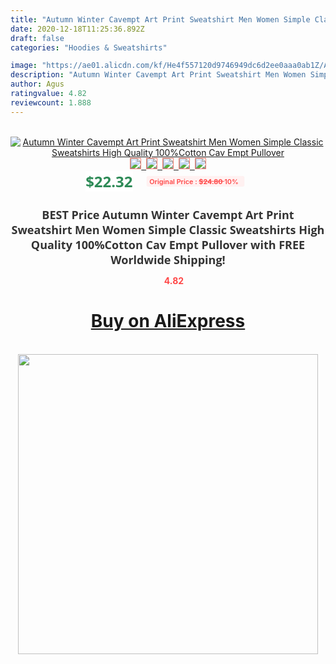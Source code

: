 ```yaml
---
title: "Autumn Winter Cavempt Art Print Sweatshirt Men Women Simple Classic Sweatshirts High Quality 100%Cotton Cav Empt Pullover"
date: 2020-12-18T11:25:36.892Z
draft: false
categories: "Hoodies & Sweatshirts"

image: "https://ae01.alicdn.com/kf/He4f557120d9746949dc6d2ee0aaa0ab1Z/Autumn-Winter-Cavempt-Art-Print-Sweatshirt-Men-Women-Simple-Classic-Sweatshirts-High-Quality-100-Cotton-Cav.jpg"
description: "Autumn Winter Cavempt Art Print Sweatshirt Men Women Simple Classic Sweatshirts High Quality 100%Cotton Cav Empt Pullover"
author: Agus
ratingvalue: 4.82
reviewcount: 1.888
---
```

<br>
<div style="text-align: center;">
<a href="https://s.click.aliexpress.com/e/_9jMEbb" target="_blank" rel="nofollow noopener noreferrer"><img alt="Autumn Winter Cavempt Art Print Sweatshirt Men Women Simple Classic Sweatshirts High Quality 100%Cotton Cav Empt Pullover" class="magnifier-image" src="https://ae01.alicdn.com/kf/He4f557120d9746949dc6d2ee0aaa0ab1Z/Autumn-Winter-Cavempt-Art-Print-Sweatshirt-Men-Women-Simple-Classic-Sweatshirts-High-Quality-100-Cotton-Cav.jpg_640x640.jpg">
<br>
<img style="border:1px solid salmon" src="https://ae01.alicdn.com/kf/He4f557120d9746949dc6d2ee0aaa0ab1Z/Autumn-Winter-Cavempt-Art-Print-Sweatshirt-Men-Women-Simple-Classic-Sweatshirts-High-Quality-100-Cotton-Cav.jpg_120x120.jpg">&nbsp;&nbsp;<img style="border:1px solid salmon" src="https://ae01.alicdn.com/kf/Habd37603e5b54085b65ff63f32d96e8ac/Autumn-Winter-Cavempt-Art-Print-Sweatshirt-Men-Women-Simple-Classic-Sweatshirts-High-Quality-100-Cotton-Cav.jpg_120x120.jpg">&nbsp;&nbsp;<img style="border:1px solid salmon" src="https://ae01.alicdn.com/kf/Hc7c1f4de700e4814a01fa37ff9d10047T/Autumn-Winter-Cavempt-Art-Print-Sweatshirt-Men-Women-Simple-Classic-Sweatshirts-High-Quality-100-Cotton-Cav.jpg_120x120.jpg">&nbsp;&nbsp;<img style="border:1px solid salmon" src="https://ae01.alicdn.com/kf/H04fe5825bc4c47ab985c991b9fbb3487y/Autumn-Winter-Cavempt-Art-Print-Sweatshirt-Men-Women-Simple-Classic-Sweatshirts-High-Quality-100-Cotton-Cav.jpg_120x120.jpg">&nbsp;&nbsp;<img style="border:1px solid salmon" src="https://ae01.alicdn.com/kf/H83542c3e1b0349209c2f6b5a358658f9j/Autumn-Winter-Cavempt-Art-Print-Sweatshirt-Men-Women-Simple-Classic-Sweatshirts-High-Quality-100-Cotton-Cav.jpg_120x120.jpg"></a></div><br0>
<div style="text-align: center;"><span style="background-color: white; border: 0px; box-sizing: border-box; color: seagreen; display: inline-block; font-family: &quot;open sans&quot; , &quot;arial&quot; , &quot;helvetica&quot; , sans-serif , &quot;heiti&quot;; font-size: 24px; font-stretch: inherit; font-weight: 700; line-height: inherit; margin: 0px 10px 0px 0px; padding: 0px; vertical-align: middle;">$22.32 </span>
<span style="background: rgb(255 , 241 , 241); border-radius: 3px; border: 0px; box-sizing: border-box; color: #ff4747; display: inline-block; font-family: inherit; font-size: 12px; font-stretch: inherit; font-style: inherit; font-variant: inherit; font-weight: 600; line-height: inherit; margin: 0px; padding: 2px 5px; transform: scale(0.9); vertical-align: middle;">Original Price : <b style="text-decoration: line-through;">$24.80 </b> 10%&nbsp;&nbsp;</span></div>
<h1 style="color: #333333; display: inline-block; font-family: &quot;open sans&quot; , &quot;arial&quot; , &quot;helvetica&quot; , sans-serif , &quot;heiti&quot;; font-size: 18px; font-stretch: inherit; font-weight: 700; text-align: center;">BEST Price Autumn Winter Cavempt Art Print Sweatshirt Men Women Simple Classic Sweatshirts High Quality 100%Cotton Cav Empt Pullover with FREE Worldwide Shipping!</h1>
<div style="color: #ff4747; text-align: center;">
<img src="https://4.bp.blogspot.com/-M0ZcTcb-5uY/XleCXlxnR4I/AAAAAAAAAEc/OrjgMkXV1oMQFaCRZj5HQwOCBcu3w1FegCPcBGAYYCw/s1600/star.png" style="height: 15px;">&nbsp;<b>4.82</b></div>
<div class="button_cont" align="center"><a class="buynow_a" href="https://s.click.aliexpress.com/e/_9jMEbb" target="_blank" rel="nofollow noopener noreferrer"><H1>Buy on AliExpress</H1></a></div><br>
<div class="separator" style="clear: both; text-align: center;">
<img src="https://lh3.googleusercontent.com/-pTy5HemUv9M/XlePHvY0dAI/AAAAAAAAAE4/0nX5iRUoIWY8eMW9Dpxeirr157OZliDIgCLcBGAsYHQ/s1600/badge.gif" width="480">
</div>

